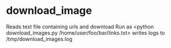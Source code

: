 # download_image
Reads text file containing urls and download
Run as &lt;python download_images.py /home/user/foo/bar/links.txt> writes logs to /tmp/download_images.log
